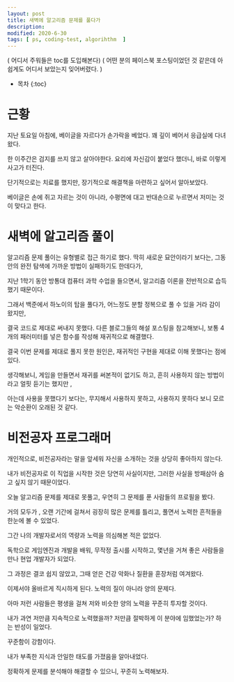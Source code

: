 ```yaml
---
layout: post
title: 새벽에 알고리즘 문제를 풀다가 
description: 
modified: 2020-6-30
tags: [ ps, coding-test, algorihthm  ] 
---
```


( 어디서 주워들은 toc를 도입해본다)
( 어떤 분의 페이스북 포스팅이었던 것 같은데 아쉽게도 어디서 보았는지 잊어버렸다. )

* 목차
{:toc}

# 근황 

지난 토요일 아침에, 베이글을 자르다가 손가락을 베었다. 꽤 깊이 베어서 응급실에 다녀왔다. 

한 이주간은 검지를 쓰지 않고 살아야한다. 요리에 자신감이 붙었다 했더니, 바로 이렇게 사고가 터진다. 

단기적으로는 치료를 했지만, 장기적으로 해결책을 마련하고 싶어서 알아보았다.

베이글은 손에 쥐고 자르는 것이 아니라, 수평면에 대고 반대손으로 누르면서 저미는 것이 맞다고 한다. 


# 새벽에 알고리즘 풀이

알고리즘 문제 풀이는 유형별로 접근 하기로 했다. 딱히 새로운 묘안이라기 보다는, 그동안의 완전 탐색에 가까운 방법이 실패하기도 한데다가,

지난 1학기 동안 방통대 컴퓨터 과학 수업을 들으면서, 알고리즘 이론을 전반적으로 습득했기 때문이다. 

그래서 백준에서 하노이의 탑을 풀다가, 어느정도 분할 정복으로 풀 수 있을 거라 감이 왔지만, 

결국 코드로 제대로 써내지 못했다. 다른 블로그들의 해설 포스팅을 참고해보니, 보통 4개의 패러미터를 넣은 함수를 작성해 재귀적으로 해결했다. 

결국 이번 문제를 제대로 풀지 못한 원인은, 재귀적인 구현을 제대로 이해 못했다는 점에 있다. 

생각해보니, 게임을 만들면서 재귀를 써본적이 없기도 하고, 흔히 사용하지 않는 방법이라고 얼핏 듣기는 했지만 ,

아는데 사용을 못했다기 보다는, 무지해서 사용하지 못하고, 사용하지 못하다 보니 모르는 악순환이 오래된 것 같다. 

# 비전공자 프로그래머

개인적으로, 비전공자라는 말을 앞세워 자신을 소개하는 것을 상당히 좋아하지 않는다. 

내가 비전공자로 이 직업을 시작한 것은 당연히 사실이지만, 그러한 사실을 방패삼아 숨고 싶지 않기 때문이었다. 

오늘 알고리즘 문제를 제대로 못풀고, 우연히 그 문제를 푼 사람들의 프로필을 봤다.

거의 모두가 , 오랜 기간에 걸쳐서 굉장히 많은 문제를 틀리고, 풀면서 노력한 흔적들을 한눈에 볼 수 있었다. 

그간 나의 개발자로서의 역량과 노력을 의심해본 적은 없었다. 

독학으로 게임엔진과 개발을 배워, 무작정 출시를 시작하고, 몇년을 거쳐 좋은 사람들을 만나 현업 개발자가 되었다. 

그 과정은 결코 쉽지 않았고, 그때 얻은 건강 악화나 질환을 훈장처럼 여겨왔다. 

이제서야 올바르게 직시하게 된다. 노력의 질이 아니라 양의 문제다.

아마 저런 사람들은 평생을 걸쳐 저와 비슷한 양의 노력을 꾸준히 투자할 것이다. 

내가 과연 저만큼 지속적으로 노력했을까? 저만큼 절박하게 이 분야에 임했었는가? 하는 반성이 일었다. 

꾸준함이 강함이다. 

내가 부족한 지식과 안일한 태도를 가졌음을 알아내었다.

정확하게 문제를 분석해야 해결할 수 있으니, 꾸준히 노력해보자. 
